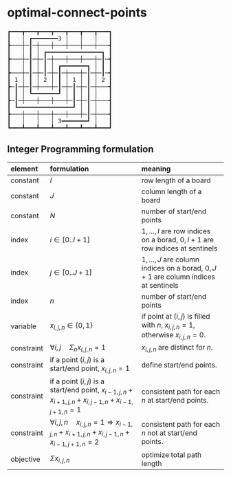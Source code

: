 # optimal-connect-points

<pre style="word-wrap: break-word; white-space: pre-wrap;">
┏━━━┳━━━┳━━━┳━━━┳━━━┳━━━┳━━━┓
┃   │ ┏━━━━━━━3 │   │   │   ┃
┣───┼─┃─┼───┼───┼───┼───┼───┫
┃   │ ┃ │ ┏━━━━━━━━━━━━━━━┓ ┃
┣───┼─┃─┼─┃─┼───┼───┼───┼─┃─┫
┃   │ ┃ │ ┃ │ ┏━━━━━━━┓ │ ┃ ┃
┣───┼─┃─┼─┃─┼─┃─┼───┼─┃─┼─┃─┫
┃ 1 │ ┃ │ 2 │ ┃ │ 1 │ ┃ │ 2 ┃
┣─┃─┼─┃─┼───┼─┃─┼─┃─┼─┃─┼───┫
┃ ┃ │ ┗━━━━━━━┛ │ ┃ │ ┃ │   ┃
┣─┃─┼───┼───┼───┼─┃─┼─┃─┼───┫
┃ ┗━━━━━━━━━━━━━━━┛ │ ┃ │   ┃
┣───┼───┼───┼───┼───┼─┃─┼───┫
┃   │   │   │ 3━━━━━━━┛ │   ┃
┗━━━┻━━━┻━━━┻━━━┻━━━┻━━━┻━━━┛
</pre>

## Integer Programming formulation

| element    | formulation                                                                                     | meaning                                                                          |
| :--------- | :---------------------------------------------------------------------------------------------- | :------------------------------------------------------------------------------- |
| constant   | $I$                                                                                             | row length of a board                                                            |
| constant   | $J$                                                                                             | column length of a board                                                         |
| constant   | $N$                                                                                             | number of start/end points                                                       |
| index      | $i \in [0..I+1]$                                                                                | $1,...,I$ are row indices on a borad, $0,I+1$ are row indices at sentinels       |
| index      | $j \in [0..J+1]$                                                                                | $1,...,J$ are column indices on a borad, $0,J+1$ are column indices at sentinels |
| index      | $n$                                                                                             | number of start/end points                                                       |
| variable   | $x_{i,j,n}\in\{0,1\}$                                                                           | if point at $(i,j)$ is filled with $n$, $x_{i,j,n}=1$, otherwise $x_{i,j,n}=0$.  |
| constraint | $\forall i,j\quad\Sigma_n x_{i,j,n}=1$                                                          | $x_{i,j,n}$ are distinct for $n$.                                                |
| constraint | if a point $(i,j)$ is a start/end point, $x_{i,j,n}=1$                                          | define start/end points.                                                         |
| constraint | if a point $(i,j)$ is a start/end point, $x_{i-1,j,n}+x_{i+1,j,n}+x_{i,j-1,n}+x_{i-1,j+1,n}=1$  | consistent path for each $n$ at start/end points.                                |
| constraint | $\forall i,j,n\quad x_{i,j,n}=1\Rightarrow x_{i-1,j,n}+x_{i+1,j,n}+x_{i,j-1,n}+x_{i-1,j+1,n}=2$ | consistent path for each $n$ not at start/end points.                            |
| objective  | $\Sigma x_{i,j,n}$                                                                              | optimize total path length                                                       |